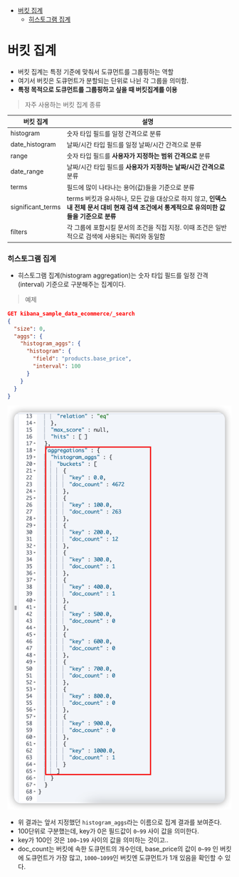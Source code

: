 - [버킷 집계](#버킷-집계)
    - [히스토그램 집계](#히스토그램-집계)

# 버킷 집계

- 버킷 집계는 특정 기준에 맞춰서 도큐먼트를 그룹핑하는 역할
- 여기서 버킷은 도큐먼트가 분할되는 단위로 나뉜 각 그룹을 의미함.
- **특정 목적으로 도큐먼트를 그룹핑하고 싶을 때 버킷집계를 이용**

> 자주 사용하는 버킷 집계 종류

| 버킷 집계         | 설명                                                                                                                                          |
| ----------------- | --------------------------------------------------------------------------------------------------------------------------------------------- |
| histogram         | 숫자 타입 필드를 일정 간격으로 분류                                                                                                           |
| date_histogram    | 날짜/시간 타입 필드를 일정 날짜/시간 간격으로 분류                                                                                            |
| range             | 숫자 타입 필드를 **사용자가 지정하는 범위 간격으로** 분류                                                                                     |
| date_range        | 날짜/시간 타입 필드를 **사용자가 지정하는 날짜/시간 간격으로** 분류                                                                           |
| terms             | 필드에 많이 나타나는 용어(값)들을 기준으로 분류                                                                                               |
| significant_terms | terms 버킷과 유사하나, 모든 값을 대상으로 하지 않고, **인덱스 내 전체 문서 대비 현재 검색 조건에서 통계적으로 유의미한 값들을 기준으로 분류** |
| filters           | 각 그룹에 포함시킬 문서의 조건을 직접 지정. 이때 조건은 일반적으로 검색에 사용되는 쿼리와 동일함                                              |


### 히스토그램 집계

- 히스토그램 집계(histogram aggregation)는 숫자 타입 필드를 일정 간격(interval) 기준으로 구분해주는 집계이다.
  
> 예제

```json
GET kibana_sample_data_ecommerce/_search
{
  "size": 0,
  "aggs": {
    "histogram_aggs": {
      "histogram": {
        "field": "products.base_price",
        "interval": 100
      }
    }
  }
}
```
![](/images/2022-04-12-01-49-51.png)

- 위 결과는 앞서 지정했던 `histogram_aggs`라는 이름으로 집계 결과를 보여준다.
- 100단위로 구분했는데, key가 0은 필드값이 `0~99` 사이 값을 의미한다.
- key가 100인 것은 `100~199` 사이의 값을 의미하는 것이고..
- doc_count는 버킷에 속한 도큐먼트의 개수인데, base_price의 값이 `0~99` 인 버킷에 도큐먼트가 가장 많고, `1000~1099`인 버킷엔 도큐먼트가 1개 있음을 확인할 수 있다.


